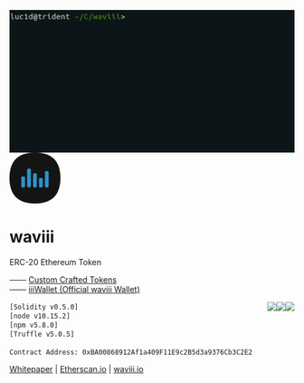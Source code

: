 <a href="https://etherscan.io/token/0xBA00868912Af1a409F11E9c2B5d3a9376Cb3C2E2" target="_blank"><img align="right" src="Etherscan.io/waviii.gif"></a>

![waviii_logo](Etherscan.io/waviii_logo_small.png) 
# waviii

ERC-20 Ethereum Token

─── [Custom Crafted Tokens](https://waviii.io)<br />
─── [iiiWallet (Official waviii Wallet)](https://github.com/luc1dLife/iiiWallet)

<a href="https://github.com/luc1dLife/waviii/blob/master/Whitepaper.md"><img align="right" src="https://img.shields.io/badge/ERC--20-Compliant-%232c91c8"></a>


<a href="https://github.com/luc1dLife/waviii/blob/master/Whitepaper.md"><img align="right" src="https://img.shields.io/badge/Mythril-Passing-%232c91c8"></a>


<a href="https://etherscan.io/token/0xBA00868912Af1a409F11E9c2B5d3a9376Cb3C2E2"><img align="right" src="https://img.shields.io/badge/Total%20Supply-1%2C000-%232c91c8"></a>

    [Solidity v0.5.0]
    [node v10.15.2]
    [npm v5.8.0]
    [Truffle v5.0.5]

    Contract Address: 0xBA00868912Af1a409F11E9c2B5d3a9376Cb3C2E2
[Whitepaper](https://github.com/luc1dLife/waviii/blob/master/Whitepaper.md) | [Etherscan.io](https://etherscan.io/token/0xBA00868912Af1a409F11E9c2B5d3a9376Cb3C2E2) | [waviii.io](https://waviii.io/)